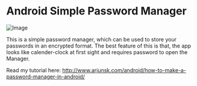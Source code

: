 # Android Simple Password Manager

 ![Image](http://i0.wp.com/www.arjunsk.com/wp-content/uploads/2016/02/Untitled-1-8.png)
 
This is a  simple password manager, which can be used to store your passwords in an encrypted format.
The best feature of this is that, the app looks like calender-clock at first sight and requires password to open the Manager.

Read my tutorial here: http://www.arjunsk.com/android/how-to-make-a-password-manager-in-android/
